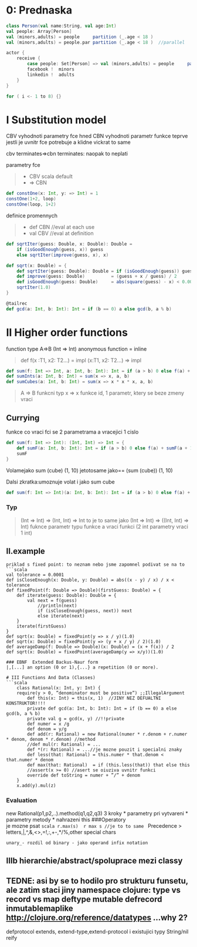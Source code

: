 # 0: Prednaska
```scala
class Person(val name:String, val age:Int)
val people: Array[Person]
val (minors,adults) = people     partition (_.age < 18 )
val (minors,adults) = people.par partition (_.age < 18 )  //parallel

actor {
    receive {
        case people: Set[Person] => val (minors,adults) = people     partition (_.age < 18 )
        facebook !  minors
        linkedin !  adults
    }
}

for ( i <- 1 to 8) {}
```

# I Substitution model

CBV vyhodnoti parametry fce hned
CBN vyhodnoti parametr funkce teprve jestli je uvnitr fce potrebuje a klidne vickrat to same

cbv terminates=>cbn terminates: naopak to neplati

parametry fce
> * CBV scala default
> * => CBN


```scala
def constOne(x: Int, y: => Int) = 1
constOne(1+2, loop)
constOne(loop, 1+2)
```

definice promennych
> * def CBN //eval at each use
> * val CBV //eval at definition

```scala
def sqrtIter(guess: Double, x: Double): Double =
    if (isGoodEnough(guess, x)) guess
    else sqrtIter(improve(guess, x), x)

def sqrt(x: Double) = {
    def sqrtIter(guess: Double): Double = if (isGoodEnough(guess)) guess else sqrtIter(improve(guess))
    def improve(guess: Double)          = (guess + x / guess) / 2
    def isGoodEnough(guess: Double)     = abs(square(guess) - x) < 0.001
    sqrtIter(1.0)
}

@tailrec
def gcd(a: Int, b: Int): Int = if (b == 0) a else gcd(b, a % b)
```

# II Higher order functions

function type A=>B (Int => Int)
anonymous function = inline

> def f(x :T1, x2: T2...) =  impl
> (x:T1, x2: T2...)       => impl

```scala
def sum(f: Int => Int, a: Int, b: Int): Int = if (a > b) 0 else f(a) + sum(f, a + 1, b)
def sumInts(a: Int, b: Int) = sum(x => x, a, b)
def sumCubes(a: Int, b: Int) = sum(x => x * x * x, a, b)
```

> A => B funkcni typ
> x => x funkce id, 1 parametr, ktery se beze zmeny vraci

## Currying
funkce co vraci fci se 2 parametrama a vracejici 1 cislo

```scala
def sum(f: Int => Int): (Int, Int) => Int = {
    def sumF(a: Int, b: Int): Int = if (a > b) 0 else f(a) + sumF(a + 1, b)
    sumF
}
```
Volamejako sum (cube) (1, 10)  jetotosame jako== (sum (cube)) (1, 10) 

Dalsi zkratka:umoznuje volat i jako sum cube

```scala
def sum(f: Int => Int)(a: Int, b: Int): Int = if (a > b) 0 else f(a) + sum(f)(a + 1, b)
```

### Typ
> (Int => Int) => (Int, Int) => Int
> to je to same jako
> (Int => Int) => ((Int, Int) => Int)
> fuknce parametr typu funkce a vraci funkci (2 int parametry vraci 1 int)

## II.example
    priklad s fixed point: to neznam nebo jsme zapomnel podivat se na to
    ```scala
    val tolerance = 0.0001
    def isCloseEnough(x: Double, y: Double) = abs((x - y) / x) / x < tolerance
    def fixedPoint(f: Double => Double)(firstGuess: Double) = {
        def iterate(guess: Double): Double = {
            val next = f(guess)
                //println(next)
                if (isCloseEnough(guess, next)) next
                else iterate(next)
        }
        iterate(firstGuess)
    }
    def sqrt(x: Double) = fixedPoint(y => x / y)(1.0)
    def sqrt(x: Double) = fixedPoint(y => (y + x / y) / 2)(1.0)
    def averageDamp(f: Double => Double)(x: Double) = (x + f(x)) / 2
    def sqrt(x: Double) = fixedPoint(averageDamp(y => x/y))(1.0)
```
### EBNF  Extended Backus-Naur form
|,[...] an option (0 or 1),{...} a repetition (0 or more).

# III Functions And Data (Classes)
```scala
    class Rational(x: Int, y: Int) {
    require(y > 0, ”denominator must be positive”) ;;IllegalArgument
        def this(x: Int) = this(x, 1)  //JINY NEZ DEFUALTNI KONSTRUKTOR!!!!
        private def gcd(a: Int, b: Int): Int = if (b == 0) a else gcd(b, a % b)
        private val g = gcd(x, y) //!!private
        def numer = x /g
        def denom = y/g
        def add(r: Rational) = new Rational(numer * r.denom + r.numer * denom, denom * r.denom) //method
        //def mul(r: Rational) = ...
        def *(r: Rational) = ...//je mozne pouzit i specialni znaky
        def less(that: Rational) = this.numer * that.denom < that.numer * denom
        def max(that: Rational)  = if (this.less(that)) that else this
        //assert(x >= 0) //asert se oiuziva uvnitr funkci
        override def toString = numer + ”/” + denom        
    }
    x.add(y).mul(z)    
```
### Evaluation
 new Rational(p1,p2,..).method(q1,q2,q3) 
 3 kroky
    * parametry pri vytvareni
    * parametry metody
    * nahrazeni this
###Operatory    
    je mozne psat
    ```scala
    r.max(s) 
    r max s //je to to same
    ```
    Precedence
    > letters,|,^,&,<>,=!,:,+-,*/%,other special chars
    
    unary_- rozdil od binary - jako operand infix notation

## IIIb hierarchie/abstract/spoluprace mezi classy



TEDNE: asi by se to hodilo pro strukturu funsetu, ale zatim staci jiny namespace
clojure: type vs record vs map
deftype mutable defrecord inmutablemaplike
http://clojure.org/reference/datatypes ...why 2?
--
defprotocol
extends, extend-type,extend-protocol i existujici typy String/nil
reify
